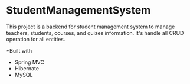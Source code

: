 # StudentManagementSystem

This project is a backend for student management system to manage teachers, students, courses, and quizes information.
It's handle all CRUD operation for all entities.

*Built with
- Spring MVC
- Hibernate
- MySQL
